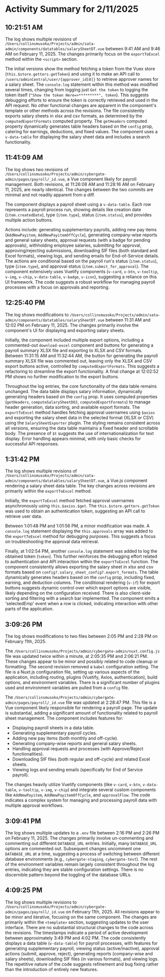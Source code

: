 # Activity Summary for 2/11/2025

## 10:21:51 AM
The log shows multiple revisions of `/Users/collinsmusoko/Projects/admin/sata-admin/components/datatables/salarySheetDT.vue` between 9:41 AM and 9:46 AM on February 11, 2025.  The changes primarily focus on the `exportToExcel` method within the `<script>` section.

The initial versions show the method fetching a token from the Vuex store (`this.$store.getters.getToken`) and using it to make an API call to `/users/adminCentral/user/{approver_id[0]}` to retrieve approver names for a salary sheet.  The  `console.log` statement within this method was modified several times, changing from logging just `Get the token` to logging the token itself (`"Show the token Here=>*********", token`). This suggests debugging efforts to ensure the token is correctly retrieved and used in the API request.  No other functional changes are apparent in the component's template or other methods across the revisions.  The file consistently exports salary sheets in xlsx and csv formats, as determined by the `computedExportFormats` computed property.  The `getHeaders` computed property dynamically generates table headers based on the `config` prop, catering for earnings, deductions, and fixed values.  The component uses a `v-data-table` for displaying the salary sheet data and includes a search functionality.


## 11:41:09 AM
The log shows two revisions of `/Users/collinsmusoko/Projects/admin/cybergate-admin/pages/payroll/_id.vue`, a Vue component likely for payroll management.  Both revisions, at 11:26:08 AM and 11:28:16 AM on February 11, 2025, are nearly identical. The changes between the two commits are minimal and not readily apparent from a diff.

The component displays a payroll sheet using a `v-data-table`.  Each row represents a payroll process run, showing details like creation date (`item.createdDate`), type (`item.type`), status (`item.status`), and provides multiple action buttons.

Actions include: generating supplementary payrolls, adding new pay items (`AddNewPayitem`, `AddNewPayitemOffCycle`), generating company-wise reports and general salary sheets, approval requests (with a badge for pending approvals), withholding employee salaries, submitting for approval, approving/rejecting submissions, downloading SIF files (both standard and Excel formats), viewing logs, and sending emails for End-of-Service details.  The actions are conditional based on the payroll run's status (`item.status`), type (`item.type`), and approval status (`item.submit_for_approval`).  The component extensively uses Vuetify components (`v-card`, `v-btn`, `v-tooltip`, `v-img`, `v-chip`, `v-data-table`, `v-badge`, `v-icon`), suggesting a reliance on this UI framework.  The code suggests a robust workflow for managing payroll processes with a focus on approvals and reporting.


## 12:25:40 PM
The log shows modifications to `/Users/collinsmusoko/Projects/admin/sata-admin/components/datatables/salarySheetDT.vue`  between 11:31 AM and 12:02 PM on February 11, 2025.  The changes primarily involve the component's UI for displaying and exporting salary sheets.

Initially, the component included multiple export options, including a commented-out `download-excel` component and buttons for generating a payroll summary XLSX file and exporting to XLSX and CSV formats.  Between 11:31:15 AM and 11:32:44 AM, the button for generating the payroll summary XLSX file was commented out, leaving only the XLSX and CSV export buttons active, controlled by `computedExportFormats`.  This suggests a refactoring to streamline the export functionality.  A final change at 12:02:52 PM shows no further modification to the export buttons.

Throughout the log entries, the core functionality of the data table remains unchanged. The data table displays salary information, dynamically generating headers based on the `config` prop. It uses computed properties (`getHeaders`, `computeSalarySheetDOJ`, `computedExportFormats`) to manage header generation, data sorting, and available export formats.  The `exportToExcel` method handles fetching approval usernames using `$axios` and exporting the salary sheet data in the selected format (XLSX or CSV) using the `SalarySheetExporter` plugin.  The styling remains consistent across all versions, ensuring the data table maintains a fixed header and scrollable body.  The presence of  `$t` suggests the use of internationalization for text display.  Error handling appears minimal, with only basic checks for successful API responses.


## 1:31:42 PM
The log shows multiple revisions of `/Users/collinsmusoko/Projects/admin/sata-admin/components/datatables/salarySheetDT.vue`, a Vue.js component rendering a salary sheet data table.  The key changes across revisions are primarily within the `exportToExcel` method.

Initially, the `exportToExcel` method fetched approval usernames asynchronously using  `this.$axios.$get`.  The  `this.$store.getters.getToken` was used to obtain an authentication token, suggesting an API call to retrieve user data.

Between 1:01:48 PM and 1:01:56 PM, a minor modification was made.  A `console.log` statement displaying the `this.approvals` array was added to the `exportToExcel` method for debugging purposes. This suggests a focus on troubleshooting the approval data retrieval.

Finally, at 1:02:54 PM, another `console.log` statement was added to log the obtained token (`token`). This further reinforces the debugging effort related to authentication and API interaction within the `exportToExcel` function. The component consistently allows exporting the salary sheet in xlsx and csv formats based on `config?.salary_sheet_config?.export_formats`.  The table dynamically generates headers based on the `config` prop,  including fixed, earning, and deduction columns. The conditional rendering (`v-if`) for export buttons suggests dynamic control over which export options are visible, likely depending on the configuration received.  There is also client-side sorting and filtering with a search bar implemented.  The component emits a 'selectedEmp' event when a row is clicked, indicating interaction with other parts of the application.


## 3:09:26 PM
The log shows modifications to two files between 2:05 PM and 2:28 PM on February 11th, 2025.

The `/Users/collinsmusoko/Projects/admin/cybergate-admin/nuxt.config.js` file was updated twice within a minute,  at 2:05:35 PM and 2:06:21 PM.  These changes appear to be minor and possibly related to code cleanup or formatting. The second revision removed a `babel` configuration setting.  The file is a Nuxt.js configuration file, setting up various aspects of the application, including routing, plugins (Vuetify, Axios, authentication), build options, and environment variables.  There is a significant number of plugins used and  environment variables are pulled from a `config` file.


The `/Users/collinsmusoko/Projects/admin/cybergate-admin/pages/payroll/_id.vue` file was updated at 2:28:47 PM. This file is a Vue component likely responsible for rendering a payroll page.  The update is substantial, adding a significant amount of functionality related to payroll sheet management.  The component includes features for:

* Displaying payroll sheets in a data table.
* Generating supplementary payroll cycles.
* Adding new pay items (both monthly and off-cycle).
* Generating company-wise reports and general salary sheets.
* Handling approval requests and processes (with Approve/Reject functionalities).
* Downloading SIF files (both regular and off-cycle) and related Excel sheets.
* Viewing logs and sending emails (specifically for End of Service payroll).

The changes heavily utilize Vuetify components (like `v-card`, `v-btn`, `v-data-table`, `v-tooltip`, `v-img`, `v-chip`) and  integrate several custom components like `AddNewPayitem`, `AddNewPayitemOffCycle`, and `approvalFlow`.  The code indicates a complex system for managing and processing payroll data with multiple approval workflows.


## 3:09:41 PM
The log shows multiple updates to a `.env` file between 2:16 PM and 2:26 PM on February 11, 2025.  The changes primarily involve un-commenting and commenting out different `DATABASE_URL` entries.  Initially, many `DATABASE_URL` options are commented out.  Subsequent changes uncomment one `DATABASE_URL` at a time, suggesting a process of switching between different database environments (e.g., `cybergate-staging`, `cybergate-test`).  The rest of the environment variables remain largely consistent throughout the log entries, indicating they are stable configuration settings.  There is no discernible pattern beyond the toggling of the database URLs.


## 4:09:25 PM
The log shows multiple revisions to `/Users/collinsmusoko/Projects/admin/cybergate-admin/pages/payroll/_id.vue` on February 11th, 2025.  All revisions appear to be minor and iterative, focusing on the same component. The changes are primarily within the `<template>` section, suggesting updates to the user interface.  There are no substantial structural changes to the code across the revisions.  The timestamps indicate a period of active development between approximately 3:49 PM and 4:02 PM. The code consistently displays a data table (`v-data-table`) for payroll processes, with features for generating supplementary payroll, viewing status (active/inactive),  approval actions (submit, approve, reject), generating reports (company-wise and salary sheets), downloading SIF files (in various formats), and viewing logs.  The repetitive nature of the code suggests refinement and bug fixing rather than the introduction of entirely new features.
